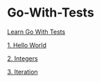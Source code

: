 # Go-With-Tests
[Learn Go With Tests](https://quii.gitbook.io/learn-go-with-tests/)

[1. Hello World](https://github.com/habibullahturkmen/Go-With-Tests/tree/main/helloworld)

[2. Integers](https://github.com/habibullahturkmen/Go-With-Tests/tree/main/integers)

[3. Iteration](https://github.com/habibullahturkmen/Go-With-Tests/tree/main/iteration)

